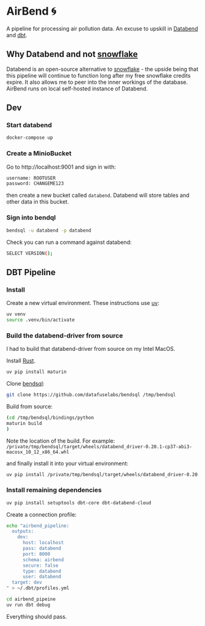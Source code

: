 # AirBend :cyclone:

A pipeline for processing air pollution data. An excuse to upskill in [Databend](https://www.databend.com/) and [dbt](https://github.com/dbt-labs/dbt-core).

## Why Databend and not [snowflake](https://www.snowflake.com/en/)

Databend is an open-source alternative to [snowflake](https://www.snowflake.com/en/) - the upside being that this pipeline will continue to function long after my free snowflake credits expire. It also allows me to peer into the inner workings of the database.
AirBend runs on local self-hosted instance of Databend.


## Dev

### Start databend

```sh
docker-compose up
```

### Create a MinioBucket

Go to http://localhost:9001 and sign in with:
```sh
username: ROOTUSER
password: CHANGEME123
```

then create a new bucket called `databend`. Databend will store tables and other data in this bucket.


### Sign into bendql

```sh
bendsql -u databend -p databend
```

Check you can run a command against databend:

```sh
SELECT VERSION();
```

## DBT Pipeline


### Install

Create a new virtual environment. These instructions use [uv](https://github.com/astral-sh/uv):

```sh
uv venv
source .venv/bin/activate
```

### Build the databend-driver from source

I had to build that databend-driver from source on my Intel MacOS.

Install [Rust](https://www.rust-lang.org/tools/install).

```sh
uv pip install maturin
```

Clone [bendsql](https://github.com/datafuselabs/bendsql/tree/main):

```sh
git clone https://github.com/datafuselabs/bendsql /tmp/bendsql
```

Build from source:
```sh
(cd /tmp/bendsql/bindings/python
maturin build
)
```

Note the location of the build. For example: `/private/tmp/bendsql/target/wheels/databend_driver-0.20.1-cp37-abi3-macosx_10_12_x86_64.whl`

and finally install it into your virtual environment:

```sh
uv pip install /private/tmp/bendsql/target/wheels/databend_driver-0.20.1-cp37-abi3-macosx_10_12_x86_64.whl
```

### Install remaining dependencies

```sh
uv pip install setuptools dbt-core dbt-databend-cloud
```

Create a connection profile:

```sh
echo "airbend_pipeline:
  outputs:
    dev:
      host: localhost
      pass: databend
      port: 8000
      schema: airbend
      secure: false
      type: databend
      user: databend
  target: dev
" > ~/.dbt/profiles.yml
```


```sh
cd airbend_pipeine
uv run dbt debug
```

Everything should pass.
